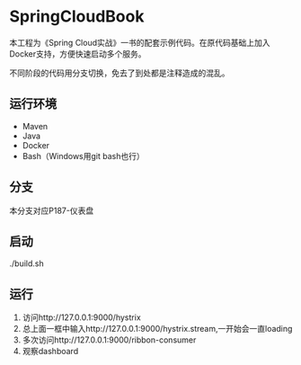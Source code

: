 # SpringCloudBook

本工程为《Spring Cloud实战》一书的配套示例代码。在原代码基础上加入Docker支持，方便快速启动多个服务。

不同阶段的代码用分支切换，免去了到处都是注释造成的混乱。

## 运行环境

* Maven
* Java
* Docker
* Bash（Windows用git bash也行）

## 分支

本分支对应P187-仪表盘

## 启动 

./build.sh

## 运行

1. 访问http://127.0.0.1:9000/hystrix
1. 总上面一框中输入http://127.0.0.1:9000/hystrix.stream,一开始会一直loading
1. 多次访问http://127.0.0.1:9000/ribbon-consumer
1. 观察dashboard


